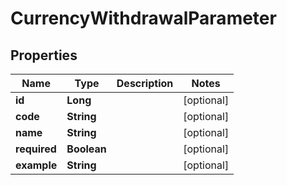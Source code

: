 # CurrencyWithdrawalParameter

## Properties
Name | Type | Description | Notes
------------ | ------------- | ------------- | -------------
**id** | **Long** |  |  [optional]
**code** | **String** |  |  [optional]
**name** | **String** |  |  [optional]
**required** | **Boolean** |  |  [optional]
**example** | **String** |  |  [optional]
